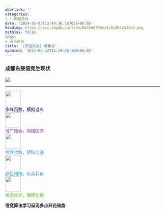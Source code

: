 ```yaml
---
abbrlink: ''
categories:
- - 闲话杂谈
date: '2024-05-03T13:49:36.567033+08:00'
headimg: https://pic.imgdb.cn/item/66406d700ea9cb1403e535b4.png
mathjax: false
tags:
- 闲话杂谈
title: '[闲话杂谈] 梗集合'
updated: '2024-05-12T15:19:06.108+08:00'
---
```

### 成都东辰信竞生现状

![](https://cdn.luogu.com.cn/upload/image_hosting/m95w0y8s.png)

---

<div class="bubble_area"><div class="bubble_avatar"><img src="https://cdn.luogu.com.cn/upload/usericon/1041101.png" width="50" height="50"></div><div class="bubble_placeholder"></div><div class="bubble_text"><span style="color:#0E1D69">多峰函数，模拟退火</span></div></div>

<div class="bubble_area"><div class="bubble_avatar"><img src="https://cdn.luogu.com.cn/upload/usericon/381643.png" width="50" height="50"></div><div class="bubble_placeholder"></div><div class="bubble_text"><span style="color:#9D3DCF">增广搜索，网络图流</span></div></div>

<div class="bubble_area"><div class="bubble_avatar"><img src="https://cdn.luogu.com.cn/upload/usericon/612722.png" width="50" height="50"></div><div class="bubble_placeholder"></div><div class="bubble_text"><span style="color:#3498DB">线性代数，矩阵加速</span></div></div>

<div class="bubble_area"><div class="bubble_avatar"><img src="https://cdn.luogu.com.cn/upload/usericon/602372.png" width="50" height="50"></div><div class="bubble_placeholder"></div><div class="bubble_text"><span style="color:#3498DB">颜色均摊，珂朵莉树</span></div></div>

<div class="bubble_area"><div class="bubble_avatar"><img src="https://cdn.luogu.com.cn/upload/usericon/663949.png" width="50" height="50"></div><div class="bubble_placeholder"></div><div class="bubble_text"><span style="color:#52C41A">状态枚举，循环动规</span></div></div>

**信竞算法学习呈现多点开花局势**
